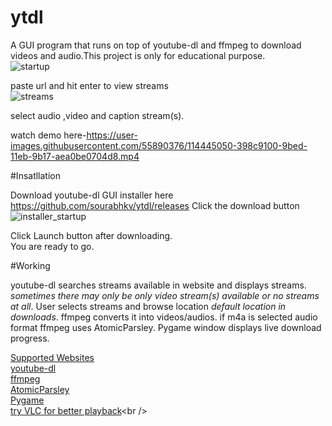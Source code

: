 # ytdl
A GUI program that runs on top of youtube-dl and ffmpeg to download videos and audio.This project is only for educational purpose.<br />
![startup](https://user-images.githubusercontent.com/55890376/115924152-fcea5080-a49c-11eb-8b71-a1e475ef69a2.JPG)

paste url and hit enter to view streams<br />
![streams](https://user-images.githubusercontent.com/55890376/115923749-5605b480-a49c-11eb-8a8f-c412729a84ad.JPG)

select audio ,video and caption stream(s).

watch demo here-https://user-images.githubusercontent.com/55890376/114445050-398c9100-9bed-11eb-9b17-aea0be0704d8.mp4

#Insatllation

Download youtube-dl GUI installer here https://github.com/sourabhkv/ytdl/releases
Click the download button
![installer_startup](https://user-images.githubusercontent.com/55890376/115924610-99acee00-a49d-11eb-99c5-86e2b1a281b4.JPG)

Click Launch button after downloading.<br />
You are ready to go.

#Working

youtube-dl searches streams available in website and displays streams.
*sometimes there may only be only video stream(s) available or no streams at all*.
User selects streams and browse location *default location in downloads*.
ffmpeg converts it into videos/audios.
if m4a is selected audio format ffmpeg uses AtomicParsley.
Pygame window displays live download progress.<br />


[Supported Websites](http://ytdl-org.github.io/youtube-dl/supportedsites.html)<br />
[youtube-dl](https://github.com/ytdl-org/youtube-dl)<br />
[ffmpeg](https://ffmpeg.org/ffmpeg.html)<br />
[AtomicParsley](http://atomicparsley.sourceforge.net/)<br />
[Pygame](https://www.pygame.org/wiki/about)<br />
[try VLC for better playback](https://www.videolan.org/')<br />
